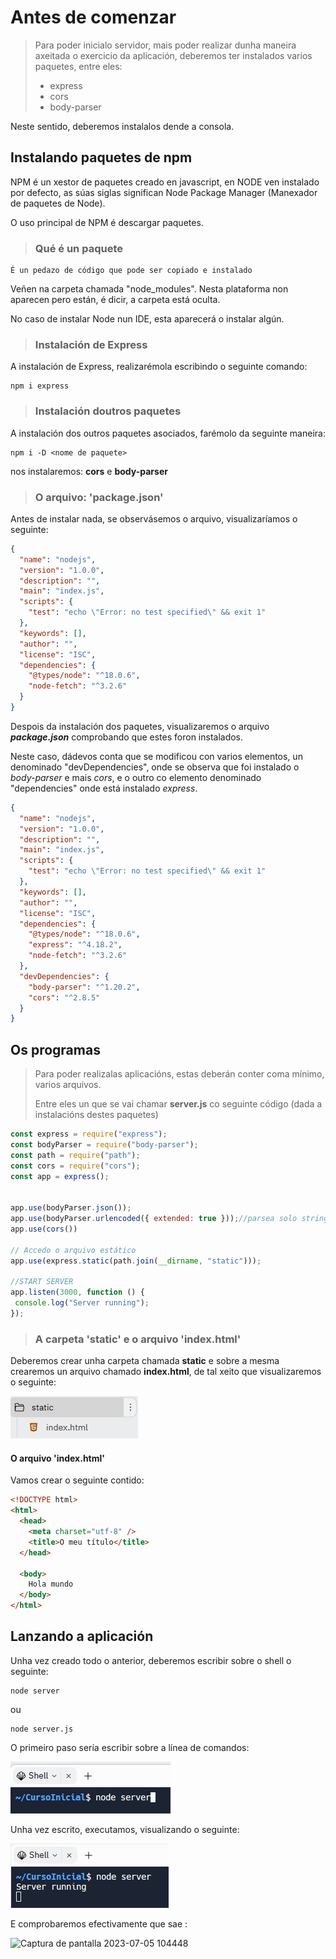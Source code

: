 # Antes de comenzar

> Para poder inicialo servidor, mais poder realizar dunha maneira axeitada o exercicio da aplicación, deberemos ter instalados varios paquetes, entre eles:
>
>  - express
>  - cors
>  - body-parser

Neste sentido, deberemos instalalos dende a consola.

## Instalando paquetes de npm

NPM é un xestor de paquetes creado en javascript, en NODE ven instalado por defecto, as súas siglas significan Node Package Manager (Manexador de paquetes de Node).

O uso principal de NPM é descargar paquetes.

> ### Qué é un paquete

```
É un pedazo de código que pode ser copiado e instalado
```
Veñen na carpeta chamada "node_modules". Nesta plataforma non aparecen pero están, é dicir, a carpeta está oculta.

No caso de instalar Node nun IDE, esta aparecerá o instalar algún.
> ### Instalación de Express

A instalación de Express, realizarémola escribindo o seguinte comando:

```
npm i express
```

> ### Instalación doutros paquetes

A instalación dos outros paquetes asociados, farémolo da seguinte maneira:

```
npm i -D <nome de paquete>
```

nos instalaremos: __cors__ e __body-parser__

> ### O arquivo: 'package.json'

Antes de instalar nada, se observásemos o arquivo, visualizaríamos o seguinte:

```json
{
  "name": "nodejs",
  "version": "1.0.0",
  "description": "",
  "main": "index.js",
  "scripts": {
    "test": "echo \"Error: no test specified\" && exit 1"
  },
  "keywords": [],
  "author": "",
  "license": "ISC",
  "dependencies": {
    "@types/node": "^18.0.6",
    "node-fetch": "^3.2.6"
  }
}
```

Despois da instalación dos paquetes, visualizaremos o arquivo ***package.json*** comprobando que estes foron instalados.

Neste caso, dádevos conta que se modificou con varios elementos, un denominado "devDependencies", onde se observa que foi instalado o _body-parser_ e mais _cors_, e o outro co elemento denominado "dependencies" onde está instalado _express_.


```json
{
  "name": "nodejs",
  "version": "1.0.0",
  "description": "",
  "main": "index.js",
  "scripts": {
    "test": "echo \"Error: no test specified\" && exit 1"
  },
  "keywords": [],
  "author": "",
  "license": "ISC",
  "dependencies": {
    "@types/node": "^18.0.6",
    "express": "^4.18.2",
    "node-fetch": "^3.2.6"
  },
  "devDependencies": {
    "body-parser": "^1.20.2",
    "cors": "^2.8.5"
  }
}
```

## Os programas

> Para poder realizalas aplicacións, estas deberán conter coma mínimo, varios arquivos.
>
> Entre eles un que se vai chamar __server.js__ co seguinte código (dada a instalacións destes paquetes)

```javascript
const express = require("express");
const bodyParser = require("body-parser");
const path = require("path");
const cors = require("cors");
const app = express();


app.use(bodyParser.json());
app.use(bodyParser.urlencoded({ extended: true }));//parsea solo string
app.use(cors())

// Accedo o arquivo estático
app.use(express.static(path.join(__dirname, "static")));

//START SERVER
app.listen(3000, function () {
 console.log("Server running");
});

```

> ### A carpeta 'static' e o arquivo 'index.html'

Deberemos crear unha carpeta chamada __static__ e sobre a mesma crearemos un arquivo chamado __index.html__, de tal xeito que visualizaremos o seguinte:

![image](./Imaxes/image.png)

#### O arquivo 'index.html'

Vamos crear o seguinte contido:

```html
<!DOCTYPE html>
<html>
  <head>
    <meta charset="utf-8" />
    <title>O meu título</title>
  </head>

  <body>
    Hola mundo
  </body>
</html>
```

## Lanzando a aplicación

Unha vez creado todo o anterior, deberemos escribir sobre o shell o seguinte:

```
node server
```
ou 

```
node server.js
```
O primeiro paso sería escribir sobre a línea de comandos: 


![image](./Imaxes/image_2.png)

Unha vez escrito, executamos, visualizando o seguinte:


![image](./Imaxes/image_3.png)

E comprobaremos efectivamente que sae :

![Captura de pantalla 2023-07-05 104448](./Imaxes/Captura%20de%20pantalla%202023-07-05%20104448.png)
